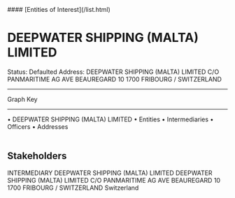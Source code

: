 <link rel="stylesheet" type="text/css" href="../../assets/style.css">
#### [Entities of Interest](/list.html)

<style>
body{background-image:url("http://eoi-graphs.s3-website-eu-west-1.amazonaws.com/DEEPWATER_SHIPPING_(MALTA)_LIMITED.png");background-repeat: no-repeat;background-size: contain;}
.markdown>p>span{background-color: white;}
</style>

# DEEPWATER SHIPPING (MALTA) LIMITED
<span>Status: Defaulted
Address: DEEPWATER SHIPPING (MALTA) LIMITED C/O PANMARITIME AG AVE BEAUREGARD 10 1700 FRIBOURG / SWITZERLAND
</span>

---



<div class="legend">
Graph Key
<hr>
<span class="focus">• DEEPWATER SHIPPING (MALTA) LIMITED</span>
<span class="entity">• Entities</span>
<span class="intermediary">• Intermediaries</span>
<span class="officer">• Officers</span>
<span class="address">• Addresses</span>
</div><br>


## Stakeholders
<span>INTERMEDIARY
DEEPWATER SHIPPING (MALTA) LIMITED
DEEPWATER SHIPPING (MALTA) LIMITED C/O PANMARITIME AG AVE BEAUREGARD 10 1700 FRIBOURG / SWITZERLAND
Switzerland
</span>


